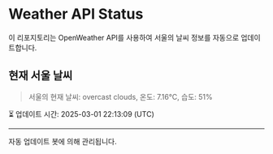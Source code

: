 
# Weather API Status

이 리포지토리는 OpenWeather API를 사용하여 서울의 날씨 정보를 자동으로 업데이트합니다.

## 현재 서울 날씨
> 서울의 현재 날씨: overcast clouds, 온도: 7.16°C, 습도: 51%

⏳ 업데이트 시간: 2025-03-01 22:13:09 (UTC)

---
자동 업데이트 봇에 의해 관리됩니다.

